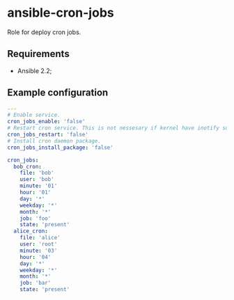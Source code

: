 ansible-cron-jobs
===================

Role for deploy cron jobs.

Requirements
---------------

* Ansible 2.2;

Example configuration
-------------------------

```yaml
---
# Enable service.
cron_jobs_enable: 'false'
# Restart cron service. This is not nessesary if kernel have inotify support.
cron_jobs_restart: 'false'
# Install cron daemon package.
cron_jobs_install_package: 'false'

cron_jobs:
  bob_cron:
    file: 'bob'
    user: 'bob'
    minute: '01'
    hour: '01'
    day: '*'
    weekday: '*'
    month: '*'
    job: 'foo'
    state: 'present'
  alice_cron:
    file: 'alice'
    user: 'root'
    minute: '03'
    hour: '04'
    day: '*'
    weekday: '*'
    month: '*'
    job: 'bar'
    state: 'present'
```
